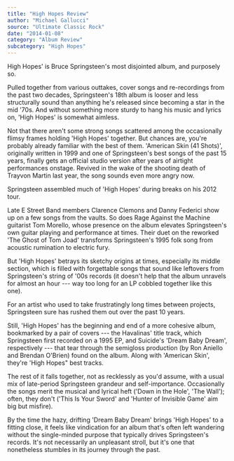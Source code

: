 ```yaml
---
title: "High Hopes Review"
author: "Michael Gallucci"
source: "Ultimate Classic Rock"
date: "2014-01-08"
category: "Album Review"
subcategory: "High Hopes"
---
```


High Hopes' is Bruce Springsteen's most disjointed album, and purposely so.

Pulled together from various outtakes, cover songs and re-recordings from the past two decades, Springsteen's 18th album is looser and less structurally sound than anything he's released since becoming a star in the mid '70s. And without something more sturdy to hang his music and lyrics on, 'High Hopes' is somewhat aimless.

Not that there aren't some strong songs scattered among the occasionally flimsy frames holding 'High Hopes' together. But chances are, you're probably already familiar with the best of them. 'American Skin (41 Shots)', originally written in 1999 and one of Springsteen's best songs of the past 15 years, finally gets an official studio version after years of airtight performances onstage. Revived in the wake of the shooting death of Trayvon Martin last year, the song sounds even more angry now.

Springsteen assembled much of 'High Hopes' during breaks on his 2012 tour.

Late E Street Band members Clarence Clemons and Danny Federici show up on a few songs from the vaults. So does Rage Against the Machine guitarist Tom Morello, whose presence on the album elevates Springsteen's own guitar playing and performance at times. Their duet on the reworked 'The Ghost of Tom Joad' transforms Springsteen's 1995 folk song from acoustic rumination to electric fury.

But 'High Hopes' betrays its sketchy origins at times, especially its middle section, which is filled with forgettable songs that sound like leftovers from Springsteen's string of '00s records (it doesn't help that the album unravels for almost an hour --- way too long for an LP cobbled together like this one).

For an artist who used to take frustratingly long times between projects, Springsteen sure has rushed them out over the past 10 years.

Still, 'High Hopes' has the beginning and end of a more cohesive album, bookmarked by a pair of covers --- the Havalinas' title track, which Springsteen first recorded on a 1995 EP, and Suicide's 'Dream Baby Dream', respectively --- that tear through the semigloss production (by Ron Aniello and Brendan O'Brien) found on the album. Along with 'American Skin', they're 'High Hopes" best tracks.

The rest of it falls together, not as recklessly as you'd assume, with a usual mix of late-period Springsteen grandeur and self-importance. Occasionally the songs merit the musical and lyrical heft ('Down in the Hole', 'The Wall'); often, they don't ('This Is Your Sword' and 'Hunter of Invisible Game' aim big but misfire).

By the time the hazy, drifting 'Dream Baby Dream' brings 'High Hopes' to a fitting close, it feels like vindication for an album that's often left wandering without the single-minded purpose that typically drives Springsteen's records. It's not necessarily an unpleasant stroll, but it's one that nonetheless stumbles in its journey through the past.